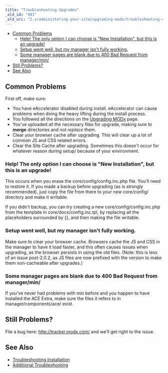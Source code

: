 ```yaml
---
title: "Troubleshooting Upgrades"
_old_id: "491"
_old_uri: "2.x/administering-your-site/upgrading-modx/troubleshooting-upgrades"
---
```


- [Common Problems](#common-problems)
  - [Help! The only option I can choose is "New Installation", but this is an upgrade!](#help-the-only-option-i-can-choose-is-%22new-installation%22-but-this-is-an-upgrade)
  - [Setup went well, but my manager isn't fully working.](#setup-went-well-but-my-manager-isnt-fully-working)
  - [Some manager pages are blank due to 400 Bad Request from manager/min/](#some-manager-pages-are-blank-due-to-400-bad-request-from-managermin)
- [Still Problems?](#still-problems)
- [See Also](#see-also)
 


## Common Problems

 First off, make sure:

- You have eAccelerator disabled during install. eAccelerator can cause problems when doing the heavy lifting during the install process.
- You followed all the directions on the [Upgrading MODx](administering-your-site/upgrading-modx "Upgrading MODx") page.
- You've uploaded all the necessary files for upgrade, making sure to **merge** directories and not _replace_ them.
- Clear your browser cache after upgrading. This will clear up a lot of common JS and CSS related errors.
- Clear the Site Cache after upgrading. Sometimes this doesn't occur for whatever reason during setup/ because of your environment.

### Help! The only option I can choose is "New Installation", but this is an upgrade!

 This occurs when you erase the core/config/config.inc.php file. You'll need to restore it. If you made a backup before upgrading (as is strongly recommended), just copy the file from there to your new core/config/ directory and make it writable.

 If you didn't backup, you can try creating a new core/config/config.inc.php from the template in core/docs/config.inc.tpl, by replacing all the placeholders surrounded by {}, and then making the file writable.

### Setup went well, but my manager isn't fully working.

 Make sure to clear your browser cache. Browsers cache the JS and CSS in the manager to have it load faster, and this often causes issues when upgrading, as the browser persists in using the old files. (Note: this is less of an issue post-2.0.2, as JS files are now prefixed with the version to make them non-cacheable after upgrades.)

### Some manager pages are blank due to 400 Bad Request from manager/min/

 If you've never had problems with min before and you happen to have installed the ACE Extra, make sure the files it refers to in manager/components/ace/ exist.

## Still Problems?

 File a bug here: <http://tracker.modx.com/> and we'll get right to the issue.

## See Also

- [Troubleshooting Installation](getting-started/installation/troubleshooting-installation "Troubleshooting Installation")
- [Additional Troubleshooting](faqs-and-troubleshooting "FAQs & Troubleshooting")